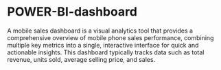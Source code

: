 # POWER-BI-dashboard
A mobile sales dashboard is a visual analytics tool that provides a comprehensive overview of mobile phone sales performance, combining multiple key metrics into a single, interactive interface for quick and actionable insights. This dashboard typically tracks data such as total revenue, units sold, average selling price, and sales. 
